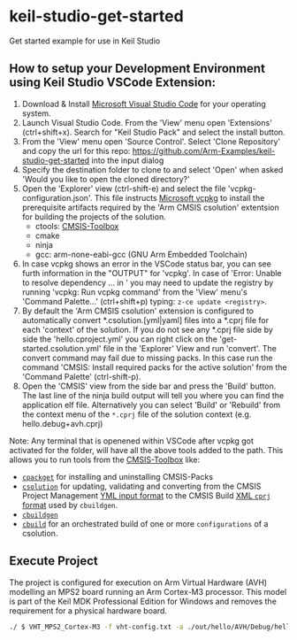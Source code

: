 # keil-studio-get-started
Get started example for use in Keil Studio

## How to setup your Development Environment using Keil Studio VSCode Extension:
1. Download & Install [Microsoft Visual Studio Code](https://code.visualstudio.com/download) for your operating system.
2. Launch Visual Studio Code. From the 'View' menu open 'Extensions' (ctrl+shift+x). Search for "Keil Studio Pack" and select the install button.
3. From the 'View' menu open 'Source Control'. Select 'Clone Repository' and copy the url for this repo: https://github.com/Arm-Examples/keil-studio-get-started into the input dialog
4. Specify the destination folder to clone to and select 'Open' when asked 'Would you like to open the cloned directory?'
5. Open the 'Explorer' view (ctrl-shift-e) and select the file 'vcpkg-configuration.json'. This file instructs [Microsoft vcpkg](https://github.com/microsoft/vcpkg-tool#vcpkg-artifacts) to install the prerequisite artifacts required by the 'Arm CMSIS csolution' extentsion for building the projects of the solution.
    - ctools: [CMSIS-Toolbox](https://github.com/Open-CMSIS-Pack/devtools/blob/main/tools/projmgr/docs/Manual/Overview.md)
    - cmake 
    - ninja 
    - gcc: arm-none-eabi-gcc (GNU Arm Embedded Toolchain)
6. In case vcpkg shows an error in the VSCode status bar, you can see furth information in the "OUTPUT" for 'vcpkg'.
In case of 'Error: Unable to resolve dependency ... in <registry>' you may need to update the registry by running 'vcpkg: Run vcpkg command'
from the 'View' menu's 'Command Palette...' (ctrl+shift+p) typing: `z-ce update <registry>`. 
7. By default the 'Arm CMSIS csolution' extension is configured to automatically convert *.csolution.[yml|yaml] files into a *.cprj file for each 'context' of the solution. If you do not see any *.cprj file side by side the 'hello.cproject.yml' you can right click on the 'get-started.csolution.yml' file in the 'Explorer' View and run 'convert'. The convert command may fail due to missing packs. In this case run the command 'CMSIS: Install required packs for the active solution' from the 'Command Palette' (ctrl-shift-p).
8. Open the 'CMSIS' view from the side bar and press the 'Build' button. The last line of the ninja build output will tell you where you can
find the application elf file. Alternatively you can select 'Build' or 'Rebuild' from the context menu of the `*.cprj` file of the solution context
(e.g. hello.debug+avh.cprj)

Note: Any terminal that is openened within VSCode after vcpkg got activated for the folder, will have all the above tools added to the path. 
This allows you to run tools from the [CMSIS-Toolbox](https://github.com/Open-CMSIS-Pack/devtools/blob/main/tools/projmgr/docs/Manual/Overview.md) like:
- [`cpackget`](https://github.com/Open-CMSIS-Pack/cpackget#usage) for installing and uninstalling CMSIS-Packs
- [`csolution`]() for updating, validating and converting from the CMSIS Project Management [YML input format](https://github.com/Open-CMSIS-Pack/devtools/blob/main/tools/projmgr/docs/Manual/YML-Input-Format.md#yaml-input-format)
  to the CMSIS Build [XML `cprj` format](https://open-cmsis-pack.github.io/devtools/buildmgr/latest/element_cprj.html) used by `cbuildgen`.
- [`cbuildgen`](https://open-cmsis-pack.github.io/devtools/buildmgr/latest/cbuildgen.html#cbuildgen_invocation) 
- [`cbuild`](https://github.com/Open-CMSIS-Pack/cbuild#usage) for an orchestrated build of one or more `configurations` of a csolution.

## Execute Project

The project is configured for execution on Arm Virtual Hardware (AVH) modelling an MPS2 board running an Arm Cortex-M3 processor. This model is part of the Keil MDK Professional Edition for Windows and removes the requirement for a physical hardware board.

```bash
./ $ VHT_MPS2_Cortex-M3 -f vht-config.txt -a ./out/hello/AVH/Debug/hello.elf
```
